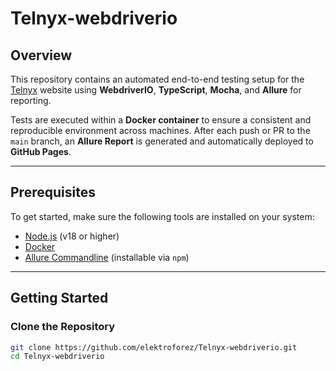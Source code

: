 # Telnyx-webdriverio

## Overview

This repository contains an automated end-to-end testing setup for the [Telnyx](https://telnyx.com) website using **WebdriverIO**, **TypeScript**, **Mocha**, and **Allure** for reporting.

Tests are executed within a **Docker container** to ensure a consistent and reproducible environment across machines. After each push or PR to the `main` branch, an **Allure Report** is generated and automatically deployed to **GitHub Pages**.

---

## Prerequisites

To get started, make sure the following tools are installed on your system:

- [Node.js](https://nodejs.org/) (v18 or higher)
- [Docker](https://www.docker.com/)
- [Allure Commandline](https://docs.qameta.io/allure/) (installable via `npm`)

---

## Getting Started

### Clone the Repository

```bash
git clone https://github.com/elektroforez/Telnyx-webdriverio.git
cd Telnyx-webdriverio
